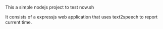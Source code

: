 This a simple nodejs project to test now.sh

It consists of a expressjs web application that uses text2speech to report current time.